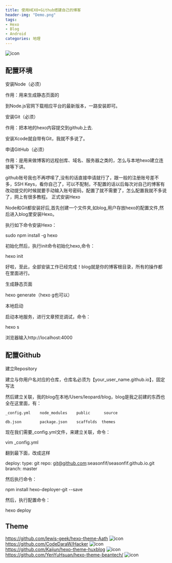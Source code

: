 ```yaml
---
title: 使用HEXO+Github搭建自己的博客
header-img: "Demo.png"
tags:
- Hexo
- Blog
- Android
categories: 地理
---
```

![icon](https://camo.githubusercontent.com/063c5a8aecdefe228efea177f3bfc55a513997cd/687474703a2f2f6f6c6e7a70646932752e626b742e636c6f7564646e2e636f6d2f556e7469746c65642d313838302e706e67)

## 配置环境

安装Node（必须）

作用：用来生成静态页面的

到Node.js官网下载相应平台的最新版本，一路安装即可。

安装Git（必须）

作用：把本地的hexo内容提交到github上去.

安装Xcode就自带有Git，我就不多说了。

申请GitHub（必须）

作用：是用来做博客的远程创库、域名、服务器之类的，怎么与本地hexo建立连接等下讲。

github账号我也不再啰嗦了,没有的话直接申请就行了，跟一般的注册账号差不多，SSH Keys，看你自己了，可以不配制，不配置的话以后每次对自己的博客有改动提交的时候就要手动输入账号密码，配置了就不需要了，怎么配置我就不多说了，网上有很多教程。
正式安装Hexo

Node和Git都安装好后,首先创建一个文件夹,如blog,用户存放hexo的配置文件,然后进入blog里安装Hexo。

执行如下命令安装Hexo：

sudo npm install -g hexo

初始化然后，执行init命令初始化hexo,命令：

hexo init

好啦，至此，全部安装工作已经完成！blog就是你的博客根目录，所有的操作都在里面进行。

生成静态页面

hexo generate（hexo g也可以）

本地启动

启动本地服务，进行文章预览调试，命令：

hexo s

浏览器输入http://localhost:4000

## 配置Github

建立Repository

建立与你用户名对应的仓库，仓库名必须为【your_user_name.github.io】，固定写法

然后建立关联，我的blog在本地/Users/leopard/blog，blog是我之前建的东西也全在这里面，有：

    _config.yml    node_modules    public      source

    db.json        package.json    scaffolds  themes

现在我们需要_config.yml文件，来建立关联，命令：

vim _config.yml

翻到最下面，改成这样

deploy:
  type: git
  repo: git@github.com:seasonfif/seasonfif.github.io.git
  branch: master

然后执行命令：

npm install hexo-deployer-git --save

然后，执行配置命令：

hexo deploy

## Theme
https://github.com/lewis-geek/hexo-theme-Aath
![icon](https://camo.githubusercontent.com/063c5a8aecdefe228efea177f3bfc55a513997cd/687474703a2f2f6f6c6e7a70646932752e626b742e636c6f7564646e2e636f6d2f556e7469746c65642d313838302e706e67)
https://github.com/CodeDaraW/Hacker
![icon](https://camo.githubusercontent.com/9f682a6ea902cea665d6bbd52fe6e89f31e6d6c0/68747470733a2f2f6f6f6f2e306f302e6f6f6f2f323031362f30382f30342f353761333036663536626565322e706e67)
https://github.com/Kaijun/hexo-theme-huxblog
![icon](https://camo.githubusercontent.com/51586abd6e60f0bd7d85a532d7c0017cbe781421/687474703a2f2f6875616e677875616e2e6d652f696d672f626c6f672d6465736b746f702e6a7067)
https://github.com/YenYuHsuan/hexo-theme-beantech/
![icon](https://camo.githubusercontent.com/905786536d4c9f111d965f29aac8bc8c36fede47/687474703a2f2f6265616e746563682e6f72672f696d672f6265616e746563682d6465736b746f702e706e67)
